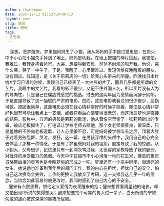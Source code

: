 ```yaml
---
author: shinemoon
date: 2005-12-13 01:53:00+00:00
layout: post
slug: 脆弱
title: 脆弱
tags:
- 未分类
---
```


    深夜，恶梦醒来。梦里猫妈妈生了小猫，我从妈妈的手中接过猫崽崽，在炭火中不小心把小猫失手掉到了地上，妈妈怒吼我，在地上把猫的碎片捡起，我害怕，我难过，我转身抱着爸爸，大哭，想要得到安慰，爸爸不耐烦的甩开我，他说，哭什么哭，哭了一中午了。于是，我醒了，心里很难过。发短信给夜晚醒着的朋友，没有回应。我知道，是《关于莉莉周的一切》给我心头带来的阴霾。昨晚找日本片给X学习日语的时候，发现自己已经买了一大抽屉的片了，而且几乎都是所谓的文艺片，我眼中的文艺片。我看的影评很少，又记不住外国人名，所以买片没有人为的导向性，只是自己在碟店凭感觉的挑选。过去的这两年因为感情而沉醉于阴郁，于是直接导致了这一抽屉的严肃的电影。然而，这些电影我看过的很少很少，屈指可数。原因很简单，这些电影必须在我心情非常好的时候才能看，即便是心情非常好也很有可能让我点上一支烟，或者在看后心情变得很低沉，而这场恶梦也是直接的结果。影片中，自闭的男孩是莉莉的歌迷，他从音像店里偷了一张莉莉新出的专辑，被店老板抓住了，打电话让学校老师去赎他，那个女老师很善良，很温柔，只是羞愧的不停向老板道歉，让人心里很不忍，可是妈妈被学校叫去之后，顶着大肚子对着男孩乱舞，哭泣，发狂。这一幕，在男孩深埋的头颅中，我用自己的心完全去体会了那样一种情感，于是有了梦里爸妈对我的埋怨，直接导致了我的惊醒。从小到大，父母很少，记忆里只有一到两次骂过我，太宽容的家教导致了我的脆弱，对批评的承受能力的脆弱。今天中午在超市不小心滑落一地的花生米，嫌恶的售货员略带凶相的责骂也是今晚梦境的形成之一吧。梦里还有一个高中同学，很漂亮的女生，她说她也准备到我年后的部门工作，我的内心在担忧，担忧自己的安全，怕自己这次换岗会失败，工作的更换让我放弃了考研，这一支撑我这几乎一年的信念，当信念如此容易的被更改时，我同时感到了自己内心的不安全。  
   醒来有点恨黑舞，恨他定义爱情为夜里醒来的抱；醒来想要看周星驰的电影，却又怕出现f所说的笑得想哭；醒来想要找个可靠的男人过一辈子，白天所谓的宁缺勿滥的雄心被这深深的黑夜所屈服。  

